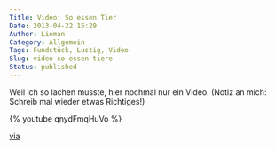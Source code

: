 ```yaml
---
Title: Video: So essen Tier
Date: 2013-04-22 15:29
Author: Lioman
Category: Allgemein
Tags: Fundstück, Lustig, Video
Slug: video-so-essen-tiere
Status: published
---
```


Weil ich so lachen musste, hier nochmal nur ein Video. (Notiz an mich:
Schreib mal wieder etwas Richtiges!)

{% youtube qnydFmqHuVo %}

[via](http://www.stefan-graf.com/how-animals-eat-their-food/2013/04/11/)
